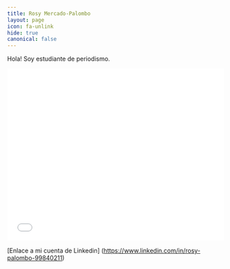 ```yaml
---
title: Rosy Mercado-Palombo
layout: page
icon: fa-unlink
hide: true
canonical: false
---
```


Hola!  Soy estudiante de periodismo.


<iframe id="datawrapper-chart-R4dX2" src="//datawrapper.dwcdn.net/R4dX2/1/" scrolling="no" frameborder="0" allowtransparency="true" style="width: 0; min-width: 100% !important;" height="400"></iframe><script type="text/javascript">if("undefined"==typeof window.datawrapper)window.datawrapper={};window.datawrapper["R4dX2"]={},window.datawrapper["R4dX2"].embedDeltas={"100":770,"200":529,"300":478,"400":434,"500":417,"700":400,"800":400,"900":383,"1000":383},window.datawrapper["R4dX2"].iframe=document.getElementById("datawrapper-chart-R4dX2"),window.datawrapper["R4dX2"].iframe.style.height=window.datawrapper["R4dX2"].embedDeltas[Math.min(1e3,Math.max(100*Math.floor(window.datawrapper["R4dX2"].iframe.offsetWidth/100),100))]+"px",window.addEventListener("message",function(a){if("undefined"!=typeof a.data["datawrapper-height"])for(var b in a.data["datawrapper-height"])if("R4dX2"==b)window.datawrapper["R4dX2"].iframe.style.height=a.data["datawrapper-height"][b]+"px"});</script>




[Enlace a mi cuenta de Linkedin]
(https://www.linkedin.com/in/rosy-palombo-99840211)
